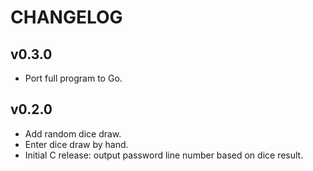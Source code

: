 CHANGELOG
=========

v0.3.0
------

- Port full program to Go.

v0.2.0
------

- Add random dice draw.
- Enter dice draw by hand.
- Initial C release: output password line number based on dice result.